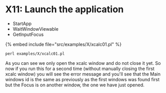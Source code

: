 # X11: Launch the application

* StartApp
* WaitWindowViewable
* GetInputFocus

{% embed include file="src/examples/X/xcalc01.pl" %}


`perl examples/X/xcalc01.pl`

As you can see we only open the xcalc window and do not close it yet.
So now if you run this for a second time (without manually closing the first xcalc window)
you will see the error message and you'll see that the Main windows id is the same as previously
as the first windows was found first but the Focus is on another window, the one we have just
opened.


